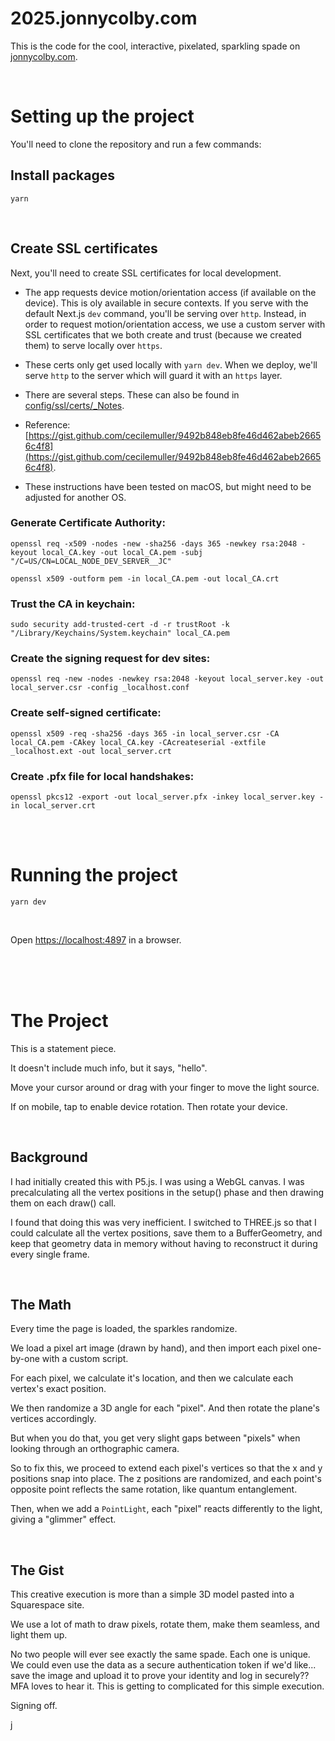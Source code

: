 # 2025.jonnycolby.com

This is the code for the cool, interactive, pixelated, sparkling spade on [jonnycolby.com](https://2025.jonnycolby.com).

<br />

# Setting up the project

You'll need to clone the repository and run a few commands:

## Install packages

```
yarn
```

<br />

## Create SSL certificates

Next, you'll need to create SSL certificates for local development.

- The app requests device motion/orientation access (if available on the device). This is oly available in secure contexts. If you serve with the default Next.js `dev` command, you'll be serving over `http`. Instead, in order to request
  motion/orientation access, we use a custom server with SSL certificates that we both create and trust (because we created them) to serve locally over `https`.

- These certs only get used locally with `yarn dev`. When we deploy, we'll serve `http` to the server which will guard it with an `https` layer.

- There are several steps. These can also be found in [config/ssl/certs/\_Notes](config/ssl/certs/_Notes).

- Reference: [https://gist.github.com/cecilemuller/9492b848eb8fe46d462abeb26656c4f8](https://gist.github.com/cecilemuller/9492b848eb8fe46d462abeb26656c4f8).

- These instructions have been tested on macOS, but might need to be adjusted for another OS.

### Generate Certificate Authority:

```
openssl req -x509 -nodes -new -sha256 -days 365 -newkey rsa:2048 -keyout local_CA.key -out local_CA.pem -subj "/C=US/CN=LOCAL_NODE_DEV_SERVER__JC"
```

```
openssl x509 -outform pem -in local_CA.pem -out local_CA.crt
```

### Trust the CA in keychain:

```
sudo security add-trusted-cert -d -r trustRoot -k "/Library/Keychains/System.keychain" local_CA.pem
```

### Create the signing request for dev sites:

```
openssl req -new -nodes -newkey rsa:2048 -keyout local_server.key -out local_server.csr -config _localhost.conf
```

### Create self-signed certificate:

```
openssl x509 -req -sha256 -days 365 -in local_server.csr -CA local_CA.pem -CAkey local_CA.key -CAcreateserial -extfile _localhost.ext -out local_server.crt
```

### Create .pfx file for local handshakes:

```
openssl pkcs12 -export -out local_server.pfx -inkey local_server.key -in local_server.crt
```

<br />
<br />

# Running the project

```
yarn dev
```

<br />

Open [https://localhost:4897](https://localhost:4897) in a browser.

<br />
<br />
<br />

# The Project

This is a statement piece.

It doesn't include much info, but it says, "hello".

Move your cursor around or drag with your finger to move the light source.

If on mobile, tap to enable device rotation. Then rotate your device.

<br />

## Background

I had initially created this with P5.js. I was using a WebGL canvas. I was precalculating all the vertex positions in the setup() phase and then drawing them on each draw() call.

I found that doing this was very inefficient. I switched to THREE.js so that I could calculate all the vertex positions, save them to a BufferGeometry, and keep that geometry data in memory without having to reconstruct it during every
single frame.

<br />

## The Math

Every time the page is loaded, the sparkles randomize.

We load a pixel art image (drawn by hand), and then import each pixel one-by-one with a custom script.

For each pixel, we calculate it's location, and then we calculate each vertex's exact position.

We then randomize a 3D angle for each "pixel". And then rotate the plane's vertices accordingly.

But when you do that, you get very slight gaps between "pixels" when looking through an orthographic camera.

So to fix this, we proceed to extend each pixel's vertices so that the x and y positions snap into place. The z positions are randomized, and each point's opposite point reflects the same rotation, like quantum entanglement.

Then, when we add a `PointLight`, each "pixel" reacts differently to the light, giving a "glimmer" effect.

<br />

## The Gist

This creative execution is more than a simple 3D model pasted into a Squarespace site.

We use a lot of math to draw pixels, rotate them, make them seamless, and light them up.

No two people will ever see exactly the same spade. Each one is unique. We could even use the data as a secure authentication token if we'd like... save the image and upload it to prove your identity and log in securely?? MFA loves to hear
it. This is getting to complicated for this simple execution.

Signing off.

j

<br />
<br />
<br />
<br />
<br />
